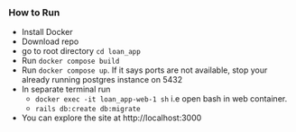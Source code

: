 ### How to Run
- Install Docker
- Download repo
- go to root directory ```cd loan_app```
- Run ```docker compose build```
- Run ```docker compose up```. If it says ports are not available, stop your already running postgres instance on 5432
- In separate terminal run
  - ```docker exec -it loan_app-web-1 sh``` i.e open bash in web container.
  - ```rails db:create db:migrate```
- You can explore the site at http://localhost:3000

